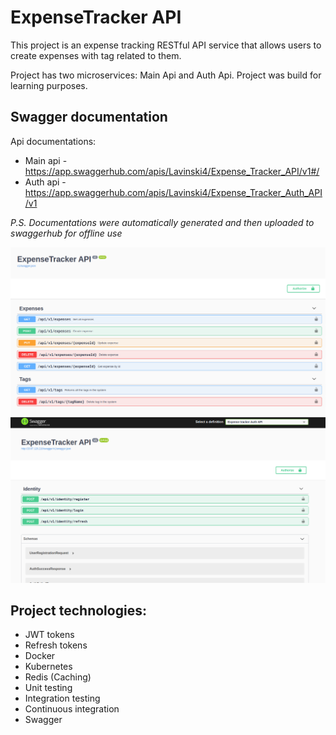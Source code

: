 #  ExpenseTracker API
This project is an expense tracking RESTful API service that allows users to create expenses with tag related to them. 

Project has two microservices: Main Api and Auth Api. Project was build for learning purposes.
## Swagger documentation
Api documentations:
* Main api - https://app.swaggerhub.com/apis/Lavinski4/Expense_Tracker_API/v1#/
* Auth api - https://app.swaggerhub.com/apis/Lavinski4/Expense_Tracker_Auth_API/v1

_P.S. Documentations were automatically generated and then uploaded to swaggerhub for offline use_

![alt text](./Screenshots/swagger_documentation_main.png)
![alt text](./Screenshots/swagger_documentation_auth.png)
## Project technologies:
* JWT tokens
* Refresh tokens
* Docker
* Kubernetes
* Redis (Caching)
* Unit testing
* Integration testing
* Continuous integration
* Swagger



